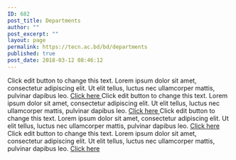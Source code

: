 ```yaml
---
ID: 682
post_title: Departments
author: ""
post_excerpt: ""
layout: page
permalink: https://tecn.ac.bd/bd/departments
published: true
post_date: 2018-03-12 08:46:12
---
```

Click edit button to change this text. Lorem ipsum dolor sit amet, consectetur adipiscing elit. Ut elit tellus, luctus nec ullamcorper mattis, pulvinar dapibus leo.
<a role="button" href="#">
Click here
</a>
Click edit button to change this text. Lorem ipsum dolor sit amet, consectetur adipiscing elit. Ut elit tellus, luctus nec ullamcorper mattis, pulvinar dapibus leo.
<a role="button" href="#">
Click here
</a>
Click edit button to change this text. Lorem ipsum dolor sit amet, consectetur adipiscing elit. Ut elit tellus, luctus nec ullamcorper mattis, pulvinar dapibus leo.
<a role="button" href="#">
Click here
</a>
Click edit button to change this text. Lorem ipsum dolor sit amet, consectetur adipiscing elit. Ut elit tellus, luctus nec ullamcorper mattis, pulvinar dapibus leo.
<a role="button" href="#">
Click here
</a>